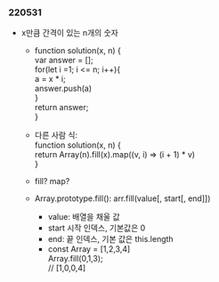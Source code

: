 ### 220531
-   x만큼 간격이 있는 n개의 숫자
    -   function solution(x, n) {<br>
    var answer = [];<br>
    for(let i =1; i <= n; i++){<br>
        a = x * i;<br>
        answer.push(a)<br>
    }<br>
    return answer;<br>
    }

    -   다른 사람 식: <br>
    function solution(x, n) { <br>
    return Array(n).fill(x).map((v, i) => (i + 1) * v)<br>
    }<br>

    -   fill? map?
    -   Array.prototype.fill(): arr.fill(value[, start[, end]])
        - value: 배열을 채울 값
        - start 시작 인덱스, 기본값은 0
        - end: 끝 인덱스, 기본 값은 this.length
        -  const Array = [1,2,3,4]<br>
        Array.fill(0,1,3); <br>
        // [1,0,0,4]